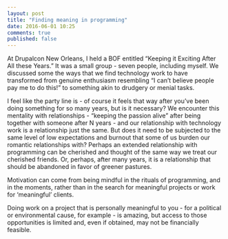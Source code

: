 ```yaml
---
layout: post
title: "Finding meaning in programming"
date: 2016-06-01 10:25
comments: true
published: false
---
```


At Drupalcon New Orleans, I held a BOF entitled “Keeping it Exciting After All these Years.”  It was a small group - seven people, including myself. We discussed some the ways that we find technology work to have transformed from genuine enthusiasm resembling “I can’t believe people pay me to do this!” to something akin to drudgery or menial tasks.  

I feel like the party line is - of course it feels that way after you’ve been doing something for so many years, but is it necessary?  We encounter this mentality with relationships - “keeping the passion alive” after being together with someone after N years - and our relationship with technology work is a relationship just the same.  But does it need to be subjected to the same level of low expectations and burnout that some of us burden our romantic relationships with?  Perhaps an extended relationship with programming can be cherished and thought of the same way we treat our cherished friends.  Or, perhaps, after many years, it is a relationship that should be abandoned in favor of greener pastures.

Motivation can come from being mindful in the rituals of programming, and in the moments, rather than in the search for meaningful projects or work for ‘meaningful’ clients.

Doing work on a project that is personally meaningful to you - for a political or environmental cause, for example - is amazing, but access to those opportunities is limited and, even if obtained, may not be financially feasible.
